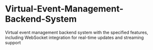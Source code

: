 # Virtual-Event-Management-Backend-System
 Virtual event management backend system with the specified features, including WebSocket integration for real-time updates and streaming support
